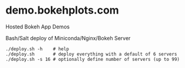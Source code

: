 # demo.bokehplots.com
Hosted Bokeh App Demos

Bash/Salt deploy of Miniconda/Nginx/Bokeh Server

```
./deploy.sh -h    # help
./deploy.sh       # deploy everything with a default of 6 servers
./deploy.sh -s 16 # optionally define number of servers (up to 99) 
```
